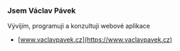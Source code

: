 ### Jsem Václav Pávek
Vývíjím, programuji a konzultuji webové aplikace

- [www.vaclavpavek.cz](https://www.vaclavpavek.cz)
